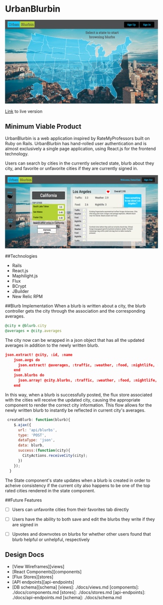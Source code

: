 # UrbanBlurbin   
![alt text][screenshot]
                        								
[Link][heroku] to live version

[heroku]: http://www.urbanblurblin.com

  
[screenshot]: ./app/assets/images/UrbanBlurbinScreenshot.png
[fullscreenshot]:./app/assets/images/fullscreenshot.png

## Minimum Viable Product
UrbanBlurbin is a web application inspired by RateMyProfessors built on Ruby on Rails. UrbanBlurbin has hand-rolled user authentication and is almost exclusively a single page application, using React.js for the frontend technology. 

Users can search by cities in the currently selected state, blurb about they city, and favorite or unfavorite cities if they are currently signed in.

![alt text][fullscreenshot]



<!-- This is a Markdown checklist. Use it to keep track of your
progress. Put an x between the brackets for a checkmark: [x] -->

##Technologies
* Rails
* React.js
* Maphilight.js
* Flux
* BCrypt
* JBuilder
* New Relic RPM

##Blurb Implementation
When a blurb is written about a city, the blurb controller gets the city through the association and the corresponding averages. 
```ruby
@city = @blurb.city
@averages = @city.averages
```
The city now can be wrapped in a json object that has all the updated averages in addition to the newly written blurb.
```json
json.extract! @city, :id, :name
    json.avgs do 
      json.extract! @averages, :traffic, :weather, :food, :nightlife, :overall
    end
	json.blurbs do 
	  json.array! @city.blurbs, :traffic, :weather, :food, :nightlife, :blurb
	end 
```
In this way, when a blurb is successfully posted, the flux store associated with the cities will receive the updated city, causing the appropriate component to render the correct city information. This flow allows for the newly written blurb to instantly be reflected in current city's averages.

```javascript
 createBlurb: function(blurb){
    $.ajax({
      url: 'api/blurbs',
      type: 'POST',
      dataType: 'json',
      data: blurb,
      success:(function(city){
        CityActions.receiveCity(city);
      })
    });
  }  
``` 
The State component's state updates when a blurb is created in order to acheive consistency if the current city also happens to be one of the top rated cities rendered in the state component.

##Future Features 
  - [ ] Users can unfavorite cities from their favorites tab directly
  - [ ] Users have the ability to both save and edit the blurbs they write if they are signed in
  - [ ] Upvotes and downvotes on blurbs for whether other users found that blurb helpful or unhelpful, respectively


## Design Docs
* [View Wireframes][views]
* [React Components][components]
* [Flux Stores][stores]
* [API endpoints][api-endpoints]
* [DB schema][schema]
[views]: ./docs/views.md
[components]: ./docs/components.md
[stores]: ./docs/stores.md
[api-endpoints]: ./docs/api-endpoints.md
[schema]: ./docs/schema.md






